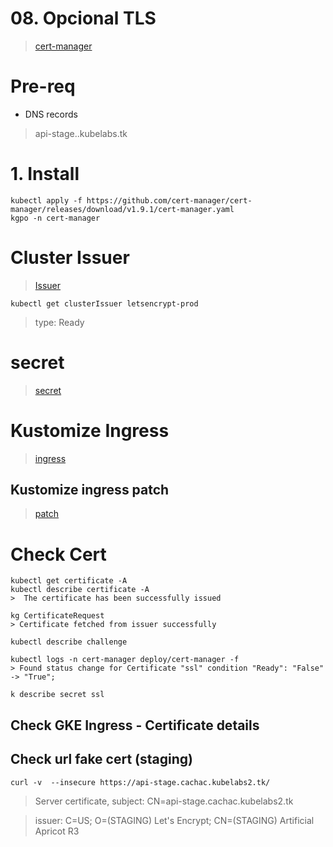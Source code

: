 # 08. Opcional TLS <!-- omit in TOC -->
>[cert-manager](https://cert-manager.io/docs/tutorials/getting-started-with-cert-manager-on-google-kubernetes-engine-using-lets-encrypt-for-ingress-ssl/)

# Pre-req
- DNS records
> api-stage.<NAME>.kubelabs.tk


# 1. Install
```vim
kubectl apply -f https://github.com/cert-manager/cert-manager/releases/download/v1.9.1/cert-manager.yaml
kgpo -n cert-manager
```

# Cluster Issuer
> [Issuer](./assets/apps-files/tls/clusterIssuer.yaml)

```vim
kubectl get clusterIssuer letsencrypt-prod

```
> type:  Ready
# secret
>[secret](./assets/apps-files/tls/secret.yaml)

# Kustomize Ingress
>[ingress](./assets/apps-files/tls/ing.yml)

## Kustomize ingress patch
>[patch](./assets/apps-files/tls/ing-patch.yaml)

# Check Cert
```vim
kubectl get certificate -A
kubectl describe certificate -A
>  The certificate has been successfully issued

kg CertificateRequest
> Certificate fetched from issuer successfully

kubectl describe challenge

kubectl logs -n cert-manager deploy/cert-manager -f
> Found status change for Certificate "ssl" condition "Ready": "False" -> "True";

k describe secret ssl
```

## Check GKE Ingress - Certificate details

## Check url fake cert (staging)
```vim
curl -v  --insecure https://api-stage.cachac.kubelabs2.tk/
```

> Server certificate, subject: CN=api-stage.cachac.kubelabs2.tk

> issuer: C=US; O=(STAGING) Let's Encrypt; CN=(STAGING) Artificial Apricot R3
